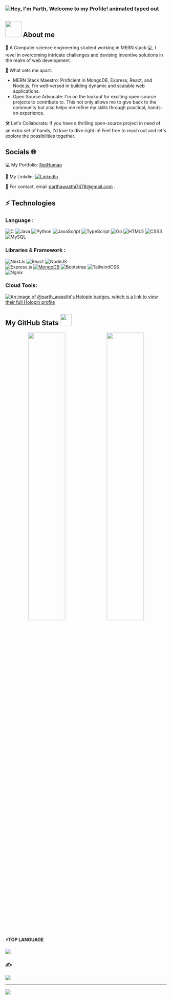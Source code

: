 ### <img src="https://readme-typing-svg.demolab.com?font=Operator+Mono&size=37&duration=2800&pause=2000&color=FAFAFA&center=true&vCenter=true&width=940&height=50&lines=Hey%2C+I'm+Parth+Welcome+to+my+Github+Profile!" align="middle" alt="Hey, I'm Parth, Welcome to my Profile! animated typed out">

 ## <picture><img src = "https://github.com/7oSkaaa/7oSkaaa/blob/main/Images/about_me.gif?raw=true" width = 50px></picture> About me

👋 A Computer science engineering student working in MERN stack 💻, I revel in overcoming intricate challenges and devising inventive solutions in the realm of web development.

🔧 What sets me apart:

- MERN Stack Maestro: Proficient in MongoDB, Express, React, and Node.js, I'm well-versed in building dynamic and scalable web applications.
- Open Source Advocate: I'm on the lookout for exciting open-source projects to contribute to. This not only allows me to give back to the community but also helps me refine my skills through practical, hands-on experience.

🛠️ Let's Collaborate:
If you have a thrilling open-source project in need of an extra set of hands, I'd love to dive right in! Feel free to reach out and let's explore the possibilities together.

## Socials 🌐
💻 My Portfolio: [NotHuman](https://parthawasthi.vercel.app)


🔗 My Linkdin: [![LinkedIn](https://img.shields.io/badge/LinkedIn-%230077B5.svg?logo=linkedin&logoColor=white)](https://linkedin.com/in/parth-awasthi747/) 


📩 For contact, email parthawasthi7478@gmail.com .



## ⚡ Technologies

### Language :


![C](https://img.shields.io/badge/c-%2300599C.svg?style=flat&logo=c&logoColor=white)     ![Java](https://img.shields.io/badge/java-%23ED8B00.svg?style=flat&logo=openjdk&logoColor=white)   ![Python](https://img.shields.io/badge/-Python-black?style=flat-square&logo=Python)   ![JavaScript](https://img.shields.io/badge/-JavaScript-black?style=flat-square&logo=javascript)   ![TypeScript](https://img.shields.io/badge/typescript-%23007ACC.svg?style=flat&logo=typescript&logoColor=white)   ![Go](https://img.shields.io/badge/go-%2300ADD8.svg?style=flat&logo=go&logoColor=white)   ![HTML5](https://img.shields.io/badge/-HTML5-E34F26?style=flat-square&logo=html5&logoColor=white)   ![CSS3](https://img.shields.io/badge/-CSS3-1572B6?style=flat-square&logo=css3)   ![MySQL](https://img.shields.io/badge/mysql-%2300000f.svg?style=flat&logo=mysql&logoColor=white)   



### Libraries & Framework :

![NextJs](https://img.shields.io/badge/next%20js-000000?style=for-the-badge&logo=nextdotjs&logoColor=white)
![React](https://img.shields.io/badge/React-20232A?style=for-the-badge&logo=react&logoColor=61DAFB) 
![NodeJS](https://img.shields.io/badge/Node%20js-339933?style=for-the-badge&logo=nodedotjs&logoColor=white)  
![Express.js](https://img.shields.io/badge/Express%20js-000000?style=for-the-badge&logo=express&logoColor=white) 
<a href="#"><img alt="MongoDB" src ="https://img.shields.io/badge/MongoDB-%234ea94b.svg?logo=mongodb&logoColor=white"></a> 
![Bootstrap](https://img.shields.io/badge/-Bootstrap-563D7C?style=flat-square&logo=bootstrap)
![TailwindCSS](https://img.shields.io/badge/tailwindcss-%2338B2AC.svg?style=flat&logo=tailwind-css&logoColor=white)  
![Ngnix](https://img.shields.io/badge/Nginx-009639?style=for-the-badge&logo=nginx&logoColor=white)

### Cloud Tools:

<!---

![Google Cloud](https://img.shields.io/badge/GoogleCloud-%234285F4.svg?style=flat&logo=google-cloud&logoColor=white)   ![Amazon AWS](https://img.shields.io/badge/Amazon%20AWS-232F3E?style=flat-square&logo=amazon-aws)   ![GIT](https://img.shields.io/badge/Git-fc6d26?style=flat&logo=git&logoColor=white)  <a href="#"><img alt="Vercel" src="https://img.shields.io/badge/Vercel%20-%23000000.svg?logo=vercel&logoColor=white"></a>   ![Docker](https://img.shields.io/badge/docker-%230db7ed.svg?style=flat&logo=docker&logoColor=white)   ![ElasticSearch](https://img.shields.io/badge/-ElasticSearch-005571?style=flat&logo=elasticsearch)   ![Kubernetes](https://img.shields.io/badge/kubernetes-%23326ce5.svg?style=flat&logo=kubernetes&logoColor=white)   ![Nodemon](https://img.shields.io/badge/NODEMON-%23323330.svg?style=flat&logo=nodemon&logoColor=%BBDEAD)   ![NPM](https://img.shields.io/badge/NPM-%23CB3837.svg?style=flat&logo=npm&logoColor=white)   ![Postman](https://img.shields.io/badge/Postman-FF6C37?style=flat&logo=postman&logoColor=white)   ![Nginx](https://img.shields.io/badge/nginx-%23009639.svg?style=flat&logo=nginx&logoColor=white)   
--->

[![An image of @parth_awasthi's Holopin badges, which is a link to view their full Holopin profile](https://holopin.me/parth_awasthi)](https://holopin.io/@parth_awasthi)


 ##  My GitHub Stats <img src = "https://i.pinimg.com/originals/65/c4/f4/65c4f452571be1261e9c623f7da488ac.gif" width = 35px> 

<p align="center">
	
  <img width="48%" src="https://github-readme-stats.vercel.app/api?username=NotHumanFF&show_icons=true&theme=tokyonight" />
  <img width="48%" src="https://github-readme-streak-stats.herokuapp.com/?user=NotHumanFF&theme=tokyonight"/>

<b>:zap:TOP LANGUAGE </b>
</p>

![](https://github-readme-stats.vercel.app/api/top-langs/?username=Nothumanff&theme=dark&hide_border=false&include_all_commits=false&count_private=false&layout=compact)


### ✍️ 
![](https://quotes-github-readme.vercel.app/api?type=horizontal&theme=radical)


---
![](https://visitcount.itsvg.in/api?id=Nothumanff&icon=0&color=0)

<!-- Proudly created with GPRM ( https://gprm.itsvg.in ) -->
<!---
NotHumanFF/NotHumanFF is a ✨ special ✨ repository because its `README.md` (this file) appears on your GitHub profile.
You can click the Preview link to take a look at your changes.
--->

